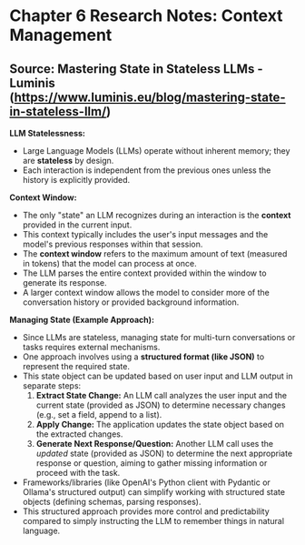 # Chapter 6 Research Notes: Context Management

## Source: Mastering State in Stateless LLMs - Luminis (https://www.luminis.eu/blog/mastering-state-in-stateless-llm/)

**LLM Statelessness:**

*   Large Language Models (LLMs) operate without inherent memory; they are **stateless** by design.
*   Each interaction is independent from the previous ones unless the history is explicitly provided.

**Context Window:**

*   The only "state" an LLM recognizes during an interaction is the **context** provided in the current input.
*   This context typically includes the user's input messages and the model's previous responses within that session.
*   The **context window** refers to the maximum amount of text (measured in tokens) that the model can process at once.
*   The LLM parses the entire context provided within the window to generate its response.
*   A larger context window allows the model to consider more of the conversation history or provided background information.

**Managing State (Example Approach):**

*   Since LLMs are stateless, managing state for multi-turn conversations or tasks requires external mechanisms.
*   One approach involves using a **structured format (like JSON)** to represent the required state.
*   This state object can be updated based on user input and LLM output in separate steps:
    1.  **Extract State Change:** An LLM call analyzes the user input and the current state (provided as JSON) to determine necessary changes (e.g., set a field, append to a list).
    2.  **Apply Change:** The application updates the state object based on the extracted changes.
    3.  **Generate Next Response/Question:** Another LLM call uses the *updated* state (provided as JSON) to determine the next appropriate response or question, aiming to gather missing information or proceed with the task.
*   Frameworks/libraries (like OpenAI's Python client with Pydantic or Ollama's structured output) can simplify working with structured state objects (defining schemas, parsing responses).
*   This structured approach provides more control and predictability compared to simply instructing the LLM to remember things in natural language.


